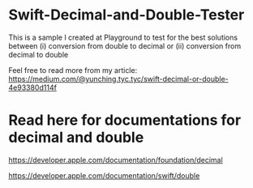 # Swift-Decimal-and-Double-Tester
This is a sample I created at Playground to test for the best solutions between (i) conversion from double to decimal or (ii) conversion from decimal to double 

Feel free to read more from my article: https://medium.com/@yunching.tyc.tyc/swift-decimal-or-double-4e93380d114f

# Read here for documentations for decimal and double

https://developer.apple.com/documentation/foundation/decimal

https://developer.apple.com/documentation/swift/double


